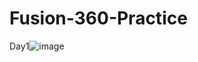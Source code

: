# Fusion-360-Practice
Day1![image](https://user-images.githubusercontent.com/87201267/162373586-edf23e6a-060f-4238-8c86-f767480f81de.png)
